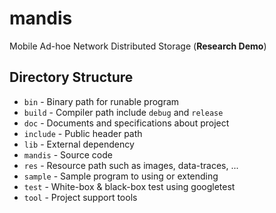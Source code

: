 # mandis
Mobile Ad-hoe Network Distributed Storage (**Research Demo**)

## Directory Structure
- `bin` - Binary path for runable program
- `build` - Compiler path include `debug` and `release`
- `doc` - Documents and specifications about project
- `include` - Public header path
- `lib` - External dependency
- `mandis` - Source code
- `res` - Resource path such as images, data-traces, ...
- `sample` - Sample program to using or extending
- `test` - White-box & black-box test using googletest
- `tool` - Project support tools


